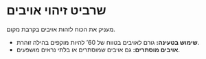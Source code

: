 # שרביט זיהוי אויבים

מעניק את הכוח לזהות אויבים בקרבת מקום.

- **שימוש בטעינה:** גורם לאויבים בטווח של 60’ להיות מוקפים בהילה זוהרת.
- **אויבים מוסתרים:** גם אויבים שמוסתרים או בלתי נראים מושפעים.